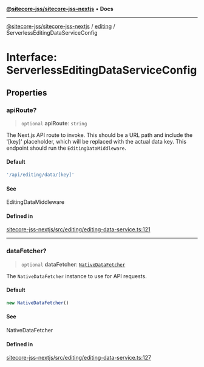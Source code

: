 [**@sitecore-jss/sitecore-jss-nextjs**](../../README.md) • **Docs**

***

[@sitecore-jss/sitecore-jss-nextjs](../../README.md) / [editing](../README.md) / ServerlessEditingDataServiceConfig

# Interface: ServerlessEditingDataServiceConfig

## Properties

### apiRoute?

> `optional` **apiRoute**: `string`

The Next.js API route to invoke.
This should be a URL path and include the '[key]' placeholder, which will be replaced with the actual data key.
This endpoint should run the `EditingDataMiddleware`.

#### Default

```ts
'/api/editing/data/[key]'
```

#### See

EditingDataMiddleware

#### Defined in

[sitecore-jss-nextjs/src/editing/editing-data-service.ts:121](https://github.com/Sitecore/jss/blob/8a4b494b94688cf3e3919ca9b89762334d163535/packages/sitecore-jss-nextjs/src/editing/editing-data-service.ts#L121)

***

### dataFetcher?

> `optional` **dataFetcher**: [`NativeDataFetcher`](../../index/classes/NativeDataFetcher.md)

The `NativeDataFetcher` instance to use for API requests.

#### Default

```ts
new NativeDataFetcher()
```

#### See

NativeDataFetcher

#### Defined in

[sitecore-jss-nextjs/src/editing/editing-data-service.ts:127](https://github.com/Sitecore/jss/blob/8a4b494b94688cf3e3919ca9b89762334d163535/packages/sitecore-jss-nextjs/src/editing/editing-data-service.ts#L127)
